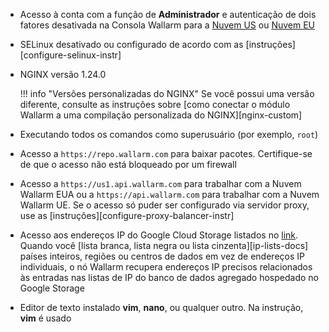 * Acesso à conta com a função de **Administrador** e autenticação de dois fatores desativada na Consola Wallarm para a [Nuvem US](https://us1.my.wallarm.com/) ou [Nuvem EU](https://my.wallarm.com/)
* SELinux desativado ou configurado de acordo com as [instruções][configure-selinux-instr]
* NGINX versão 1.24.0

    !!! info "Versões personalizadas do NGINX"
        Se você possui uma versão diferente, consulte as instruções sobre [como conectar o módulo Wallarm a uma compilação personalizada do NGINX][nginx-custom]
* Executando todos os comandos como superusuário (por exemplo, `root`)
* Acesso a `https://repo.wallarm.com` para baixar pacotes. Certifique-se de que o acesso não está bloqueado por um firewall
* Acesso a `https://us1.api.wallarm.com` para trabalhar com a Nuvem Wallarm EUA ou a `https://api.wallarm.com` para trabalhar com a Nuvem Wallarm UE. Se o acesso só puder ser configurado via servidor proxy, use as [instruções][configure-proxy-balancer-instr]
* Acesso aos endereços IP do Google Cloud Storage listados no [link](https://www.gstatic.com/ipranges/goog.json). Quando você [lista branca, lista negra ou lista cinzenta][ip-lists-docs] países inteiros, regiões ou centros de dados em vez de endereços IP individuais, o nó Wallarm recupera endereços IP precisos relacionados às entradas nas listas de IP do banco de dados agregado hospedado no Google Storage
* Editor de texto instalado **vim**, **nano**, ou qualquer outro. Na instrução, **vim** é usado